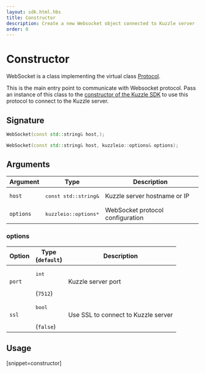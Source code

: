 ```yaml
---
layout: sdk.html.hbs
title: Constructor
description: Create a new Websocket object connected to Kuzzle server
order: 0
---
```


# Constructor

WebSocket is a class implementing the virtual class [Protocol](/sdk-reference/cpp/1/protocol).

This is the main entry point to communicate with Websocket protocol.
Pass an instance of this class to the [constructor of the Kuzzle SDK](/sdk-reference/cpp/1/kuzzle/constructor/) to use this protocol to connect to the Kuzzle server.

## Signature

```cpp
WebSocket(const std::string& host,);

WebSocket(const std::string& host, kuzzleio::options& options);
```

## Arguments

| Argument  | Type                           | Description                      |
| --------- | ------------------------------ | -------------------------------- |
| `host`    | <pre>const std::string&</pre>  | Kuzzle server hostname or IP     |
| `options` | <pre>kuzzleio::options\*</pre> | WebSocket protocol configuration |

### options

| Option | Type<br/>(`default`)          | Description                         |
| ------ | ----------------------------- | ----------------------------------- |
| `port` | <pre>int</pre><br/>(`7512`)   | Kuzzle server port                  |
| `ssl`  | <pre>bool</pre><br/>(`false`) | Use SSL to connect to Kuzzle server |

## Usage

[snippet=constructor]
